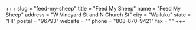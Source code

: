 +++
slug = "feed-my-sheep"
title = "Feed My Sheep"
name = "Feed My Sheep"
address = "W Vineyard St and N Church St"
city = "Wailuku"
state = "HI"
postal = "96793"
website = ""
phone = "808-870-9421"
fax = ""
+++
